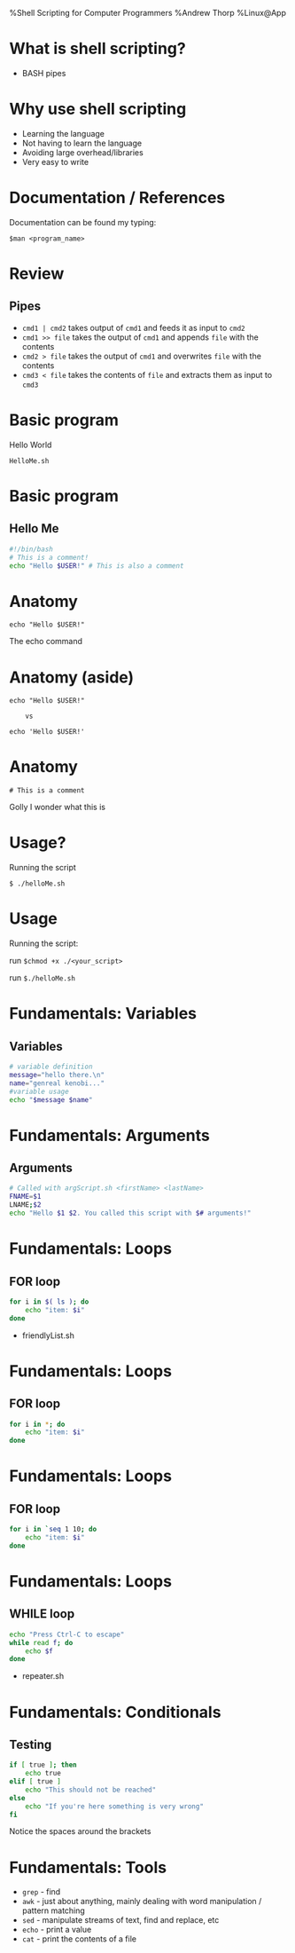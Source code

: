 %Shell Scripting for Computer Programmers
%Andrew Thorp
%Linux@App

# What is shell scripting?
 * BASH pipes


# Why use shell scripting
 * Learning the language
 * Not having to learn the language
 * Avoiding large overhead/libraries
 * Very easy to write

# Documentation / References
Documentation can be found my typing:

 `$man <program_name>`
 
# Review
## Pipes
 * `cmd1 | cmd2` takes output of `cmd1` and feeds it as input to `cmd2`
 * `cmd1 >> file` takes the output of `cmd1` and appends `file` with the contents
 * `cmd2 > file` takes the output of `cmd1` and overwrites `file` with the contents
 * `cmd3 < file` takes the contents of `file` and extracts them as input to `cmd3`

# Basic program
 Hello World
 
 `HelloMe.sh`

# Basic program
## Hello Me

``` bash
#!/bin/bash
# This is a comment!
echo "Hello $USER!" # This is also a comment
```

# Anatomy

 `echo "Hello $USER!"`

The echo command

# Anatomy (aside)
`echo "Hello $USER!"`

        vs
`echo 'Hello $USER!'`

# Anatomy

 `# This is a comment`

Golly I wonder what this is


# Usage?

Running the script

`$ ./helloMe.sh`

# Usage

Running the script:

run `$chmod +x ./<your_script>`

run `$./helloMe.sh`

# Fundamentals: Variables
## Variables
 
 ```bash
 # variable definition
 message="hello there.\n"
 name="genreal kenobi..."
 #variable usage
 echo "$message $name"
 ```
 
# Fundamentals: Arguments
## Arguments
 
 ```bash
 # Called with argScript.sh <firstName> <lastName>
 FNAME=$1
 LNAME;$2
 echo "Hello $1 $2. You called this script with $# arguments!"
 ```

# Fundamentals: Loops
## FOR loop ##
 
```bash
for i in $( ls ); do
    echo "item: $i"
done
```
* friendlyList.sh
    
# Fundamentals: Loops
## FOR loop ##
 
```bash
for i in *; do
    echo "item: $i"
done
```
    
# Fundamentals: Loops
## FOR loop ##

```bash
for i in `seq 1 10; do
    echo "item: $i"
done
``` 
    
# Fundamentals: Loops
## WHILE loop ##
 
``` bash
echo "Press Ctrl-C to escape"
while read f; do
    echo $f
done
```
 * repeater.sh
    
# Fundamentals: Conditionals
## Testing ##
 
``` bash
if [ true ]; then
    echo true
elif [ true ]
    echo "This should not be reached"
else
    echo "If you're here something is very wrong"
fi
```

Notice the spaces around the brackets

# Fundamentals: Tools

 * `grep` - find
 * `awk`  - just about anything, mainly dealing with word manipulation / pattern matching
 * `sed`  - manipulate streams of text, find and replace, etc
 * `echo` - print a value
 * `cat`  - print the contents of a file
 

